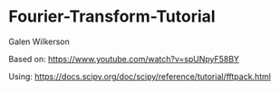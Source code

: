 # Fourier-Transform-Tutorial

Galen Wilkerson

Based on: https://www.youtube.com/watch?v=spUNpyF58BY

Using: https://docs.scipy.org/doc/scipy/reference/tutorial/fftpack.html
